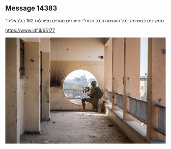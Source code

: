 ## Message 14383

"ממשיכים במשימה בכל העוצמה ובכל הכוח":
תיעודים נוספים מפעילות 162 בג'באליה

 https://www.idf.il/65177

![Photo](14383/14383_photo.jpg)
